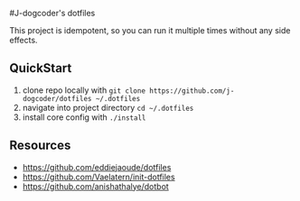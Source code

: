 #J-dogcoder's dotfiles

This project is idempotent, so you can run it multiple times without any side effects.

## QuickStart

1. clone repo locally with `git clone https://github.com/j-dogcoder/dotfiles ~/.dotfiles`
1. navigate into project directory `cd ~/.dotfiles`
1. install core config with `./install`

## Resources
- https://github.com/eddiejaoude/dotfiles
- https://github.com/Vaelatern/init-dotfiles
- https://github.com/anishathalye/dotbot
